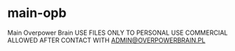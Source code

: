 # main-opb
Main Overpower Brain
USE FILES ONLY TO PERSONAL USE 
COMMERCIAL ALLOWED AFTER CONTACT WITH ADMIN@OVERPOWERBRAIN.PL
